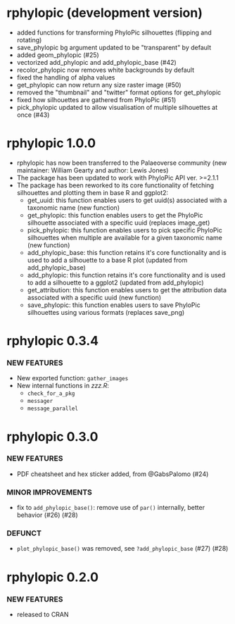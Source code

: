rphylopic (development version)
==============

* added functions for transforming PhyloPic silhouettes (flipping and rotating)
* save_phylopic bg argument updated to be "transparent" by default
* added geom_phylopic (#25)
* vectorized add_phylopic and add_phylopic_base (#42)
* recolor_phylopic now removes white backgrounds by default
* fixed the handling of alpha values
* get_phylopic can now return any size raster image (#50)
* removed the "thumbnail" and "twitter" format options for get_phylopic
* fixed how silhouettes are gathered from PhyloPic (#51)
* pick_phylopic updated to allow visualisation of multiple silhouettes at once (#43)

rphylopic 1.0.0
==============

* rphylopic has now been transferred to the Palaeoverse community (new maintainer: William Gearty and author: Lewis Jones)
* The package has been updated to work with PhyloPic API ver. >=2.1.1
* The package has been reworked to its core functionality of fetching silhouettes and plotting them in base R and ggplot2:
  * get_uuid: this function enables users to get uuid(s) associated with a taxonomic name (new function)
  * get_phylopic: this function enables users to get the PhyloPic silhouette associated with a specific uuid (replaces image_get)
  * pick_phylopic: this function enables users to pick specific PhyloPic silhouettes when multiple are available for a given taxonomic name (new function)
  * add_phylopic_base: this function retains it's core functionality and is used to add a silhouette to a base R plot (updated from add_phylopic_base)
  * add_phylopic: this function retains it's core functionality and is used to add a silhouette to a ggplot2 (updated from add_phylopic)
  * get_attribution: this function enables users to get the attribution data associated with a specific uuid (new function)
  * save_phylopic: this function enables users to save PhyloPic silhouettes using various formats (replaces save_png)
  

rphylopic 0.3.4
==============

### NEW FEATURES

* New exported function: `gather_images` 
* New internal functions in *zzz.R*: 
  + `check_for_a_pkg`
  + `messager`
  + `message_parallel` 

rphylopic 0.3.0
===============

### NEW FEATURES

* PDF cheatsheet and hex sticker added, from @GabsPalomo (#24)

### MINOR IMPROVEMENTS

* fix to `add_phylopic_base()`: remove use of `par()` internally, better behavior (#26) (#28)

### DEFUNCT

* `plot_phylopic_base()` was removed, see `?add_phylopic_base` (#27) (#28)


rphylopic 0.2.0
===============

### NEW FEATURES

* released to CRAN
